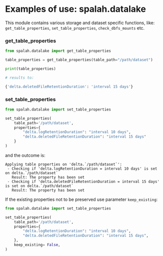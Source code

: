 # Examples of use: spalah.datalake


This module contains various storage and dataset specific functions, like: `get_table_properties`, `set_table_properties`, `check_dbfs_mounts` etc. 


### get_table_properties


```python
from spalah.datalake import get_table_properties

table_properties = get_table_properties(table_path="/path/dataset")

print(table_properties)

# results to:

{'delta.deletedFileRetentionDuration': 'interval 15 days'}
```



### set_table_properties

```python
from spalah.datalake import set_table_properties

set_table_properties(
    table_path='/path/dataset',
    properties={
        "delta.logRetentionDuration": "interval 10 days",
        "delta.deletedFileRetentionDuration": "interval 15 days"
    }
)
```
and the outcome is:
```
Applying table properties on 'delta.`/path/dataset`':
 - Checking if 'delta.logRetentionDuration = interval 10 days' is set on delta.`/path/dataset`
   Result: The property has been set
 - Checking if 'delta.deletedFileRetentionDuration = interval 15 days' is set on delta.`/path/dataset`
   Result: The property has been set
```

If the existing properties not to be preserved use parameter `keep_existing`:

```python
from spalah.datalake import set_table_properties

set_table_properties(
    table_path='/path/dataset',
    properties={
        "delta.logRetentionDuration": "interval 10 days",
        "delta.deletedFileRetentionDuration": "interval 15 days",        
    },
    keep_existing= False,
)
```